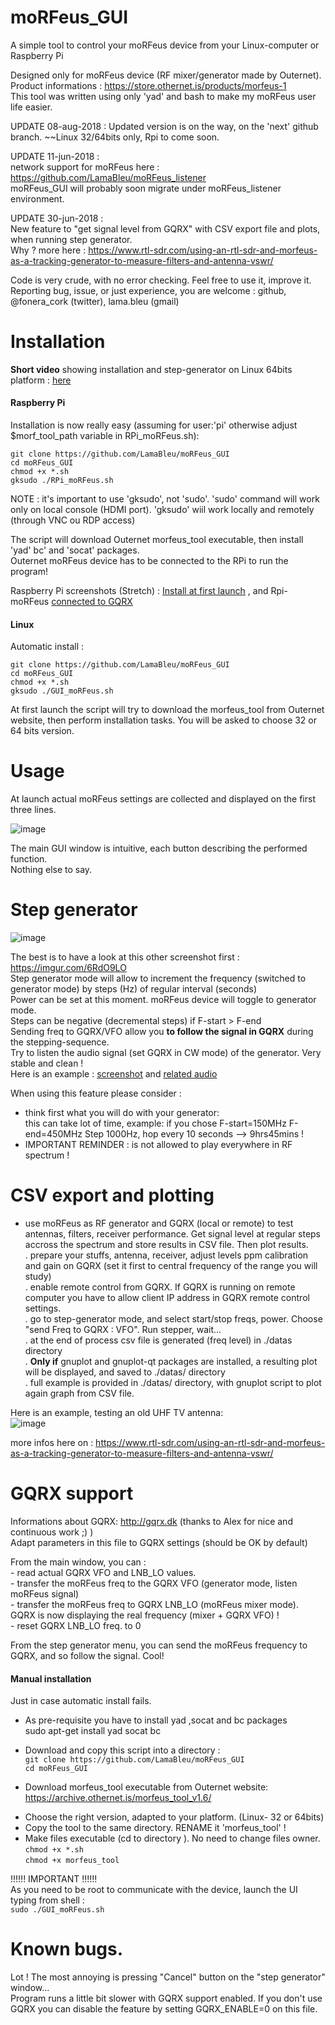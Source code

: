 # moRFeus_GUI

A simple tool to control your moRFeus device from your Linux-computer or Raspberry Pi

Designed only for moRFeus device (RF mixer/generator made by Outernet).  
Product informations : https://store.othernet.is/products/morfeus-1   
This tool was written using only 'yad' and bash to make my moRFeus user life easier.  

UPDATE 08-aug-2018 :
Updated version is on the way, on the 'next' github branch. ~~Linux 32/64bits only, Rpi to come soon.

UPDATE 11-jun-2018 :  
network support for moRFeus here : https://github.com/LamaBleu/moRFeus_listener  
moRFeus_GUI will probably soon migrate under moRFeus_listener environment.  

UPDATE 30-jun-2018 :  
New feature to "get signal level from GQRX" with CSV export file and plots, when running step generator.  
Why ? more here : https://www.rtl-sdr.com/using-an-rtl-sdr-and-morfeus-as-a-tracking-generator-to-measure-filters-and-antenna-vswr/
  
Code is very crude, with no error checking. Feel free to use it, improve it.  
Reporting bug, issue, or just experience, you are welcome : github, @fonera_cork (twitter), lama.bleu (gmail)



Installation  
============

**Short video** showing installation and step-generator on Linux 64bits platform : [here](http://www.lamableu.net/files/moRFeus_GUI-install.mkv)

 #### Raspberry Pi
 
 Installation is now really easy (assuming for user:'pi' otherwise adjust $morf_tool_path variable in RPi_moRFeus.sh): 
 
  `git clone https://github.com/LamaBleu/moRFeus_GUI`  
  `cd moRFeus_GUI`  
  `chmod +x *.sh`  
  `gksudo ./RPi_moRFeus.sh`  
  
NOTE : it's important to use 'gksudo', not 'sudo'. 
'sudo' command will work only on local console (HDMI port). 'gksudo' wiil work locally and remotely (through VNC ou RDP access)  
  
The script will download Outernet morfeus_tool executable, then install 'yad' bc' and 'socat' packages.  
Outernet moRFeus device has to be connected to the RPi to run the program!  
  
Raspberry Pi screenshots (Stretch) : [Install at first launch](https://imgur.com/2Qbmq5h) , and Rpi-moRFeus [connected to GQRX](https://imgur.com/ACr0HGj)

#### Linux

Automatic install :

  `git clone https://github.com/LamaBleu/moRFeus_GUI`  
  `cd moRFeus_GUI`  
  `chmod +x *.sh`  
  `gksudo ./GUI_moRFeus.sh`  


At first launch the script will try to download the morfeus_tool from Outernet website, then perform installation tasks.
You will be asked to choose 32 or 64 bits version.





 
Usage  
=====

At launch actual moRFeus settings are collected and displayed on the first three lines.

![image](https://user-images.githubusercontent.com/26578895/38947869-5274aa46-433e-11e8-8e76-18c5039fda80.png)


The main GUI window is intuitive, each button describing the performed function.  
Nothing else to say.  

Step generator
==============

![image](https://user-images.githubusercontent.com/26578895/38948007-aca71f4e-433e-11e8-9bfe-714a17975774.png)


The best is to have a look at this other screenshot first : https://imgur.com/6RdO9LO   
Step generator mode will allow to increment the frequency (switched to generator mode) by steps (Hz) of regular interval (seconds)  
Power can be set at this moment. moRFeus device will toggle to generator mode.  
Steps can be negative (decremental steps) if F-start > F-end  
Sending freq to GQRX/VFO allow you **to follow the signal in GQRX** during the stepping-sequence.  
Try to listen the audio signal (set GQRX in CW mode) of the generator. Very stable and clean !  
Here is an example : [screenshot](https://imgur.com/vmZoEP2) and [related audio](https://vocaroo.com/i/s0efbrP0W1cP)

When using this feature please consider : 
- think first what you will do with your generator:  
  this can take lot of time, example: if you chose F-start=150MHz F-end=450MHz Step 1000Hz, hop every 10 seconds --> 9hrs45mins !  
- IMPORTANT REMINDER : is not allowed to play everywhere in RF spectrum !  


CSV export and plotting
=======================

  - use moRFeus as RF generator and GQRX (local or remote) to test antennas, filters, receiver performance. Get signal level at regular steps accross the spectrum and store results in CSV file. Then plot results.  
     . prepare your stuffs, antenna, receiver, adjust levels ppm calibration and gain on GQRX (set it first to central frequency of the range you will study)  
     . enable remote control from GQRX. If GQRX is running on remote computer you have to allow client IP address in GQRX remote control settings.  
     . go to step-generator mode, and select start/stop freqs, power. Choose "send Freq to GQRX : VFO". Run stepper, wait...    
     . at the end of process csv file is generated (freq level) in ./datas directory  
     . **Only if** gnuplot and gnuplot-qt packages are installed, a resulting plot will be displayed, and saved to ./datas/ directory  
     . full example is provided in ./datas/ directory, with gnuplot script to plot again graph from CSV file.  
  
Here is an example, testing an old UHF TV antenna:  
![image](https://user-images.githubusercontent.com/26578895/42124301-55954e28-7c60-11e8-908d-3f98e4446634.png)
  
more infos here on : https://www.rtl-sdr.com/using-an-rtl-sdr-and-morfeus-as-a-tracking-generator-to-measure-filters-and-antenna-vswr/  
    



GQRX support  
============
Informations about GQRX: http://gqrx.dk (thanks to Alex for nice and continuous work ;) )  
 Adapt parameters in this file to GQRX settings (should be OK by default)  
 
 From the main window, you can :  
	- read actual GQRX VFO and LNB_LO values.  
	- transfer the moRFeus freq to the GQRX VFO (generator mode, listen moRFeus signal)  
	- transfer the moRFeus freq to GQRX LNB_LO (moRFeus mixer mode).
	  GQRX is now displaying the real frequency (mixer + GQRX VFO) !  
	- reset GQRX LNB_LO freq. to 0 
	  
 
 From the step generator menu, you can send the moRFeus frequency to GQRX, and so follow the signal. Cool!  



#### Manual installation

Just in case automatic install fails.

* As pre-requisite you have to install yad ,socat and bc packages  
     sudo apt-get install yad socat bc  
     
* Download and copy this script into a directory :  
   `git clone https://github.com/LamaBleu/moRFeus_GUI`  
   `cd moRFeus_GUI`    
 
* Download morfeus_tool executable from Outernet website: https://archive.othernet.is/morfeus_tool_v1.6/  
- Choose the right version, adapted to your platform.  (Linux- 32 or 64bits)    
- Copy the tool to the same directory. RENAME it 'morfeus_tool' !  
- Make  files executable (cd to directory ). No need to change files owner.  
`chmod +x *.sh`  
`chmod +x morfeus_tool`  
   
!!!!!! IMPORTANT !!!!!!  
As you need to be root to communicate with the device, launch the UI typing from shell :   
       `sudo ./GUI_moRFeus.sh`  


Known bugs.  
===========
Lot ! 
The most annoying is pressing "Cancel" button on the "step generator" window...  
Program runs a little bit slower with GQRX support enabled. 
If you don't use GQRX you can disable the feature by setting GQRX_ENABLE=0 on this file.  


